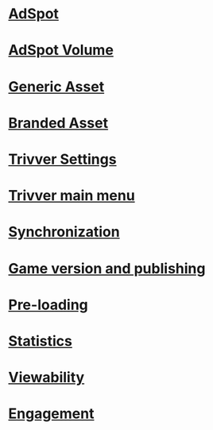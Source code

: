 # [AdSpot](@unity-adspot-term)
# [AdSpot Volume](@unity-adspot-volume)
# [Generic Asset](@unity-generic-asset)
# [Branded Asset](@unity-branded-asset)
# [Trivver Settings](@unity-settings-term)
# [Trivver main menu](@unity-main-menu-term)
# [Synchronization](@unity-sync-term)
# [Game version and publishing](@unity-versions-term)
# [Pre-loading](@unity-preloading-term)
# [Statistics](@unity-statistics-term)
# [Viewability](@unity-viewability-term)
# [Engagement](@unity-engagement-term)
